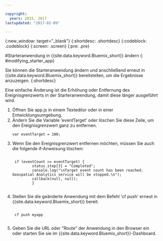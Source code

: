 ```yaml
---

copyright:
  years: 2015, 2017
lastupdated: "2017-02-09"

---
```


<!-- Attribute definitions --> 
{:new_window: target="_blank"}
{:shortdesc: .shortdesc}
{:codeblock: .codeblock}
{:screen: .screen}
{:pre: .pre}

#Starteranwendung in {{site.data.keyword.Bluemix_short}} ändern
{: #modifying_starter_app}

Sie können die Starteranwendung ändern und anschließend erneut in {{site.data.keyword.Bluemix_short}} bereitstellen, um die Ergebnisse anzuzeigen.
{:shortdesc}


Eine einfache Änderung ist die Erhöhung oder Entfernung des Ereignisgrenzwerts in der Starteranwendung, damit diese länger ausgeführt wird.

1. Öffnen Sie app.js in einem Texteditor oder in einer Entwicklungsumgebung.
2. Ändern Sie die Variable 'eventTarget' oder löschen Sie diese Zeile, um den Ereignisgrenzwert ganz zu entfernen.
	 <pre><code>var eventTarget = 100;</code></pre>
3. Wenn Sie den Ereignisgrenzwert entfernen möchten, müssen Sie auch die folgende if-Anweisung löschen:
	 <pre><code>  
	if (eventCount >= eventTarget) {
		    status_step[3] = "Completed";
		    console.log("\nTarget event count has been reached.  Geospatial Analytics service will be stopped.\n");
		    callback(null, null);
		    } 
	</code></pre> 
4. Stellen Sie die geänderte Anwendung mit dem Befehl 'cf push' erneut in {{site.data.keyword.Bluemix_short}} bereit.
	 <pre><code>  
	cf push myapp
	</code></pre>
5. Geben Sie die URL oder "Route" der Anwendung in den Browser ein oder starten Sie sie im {{site.data.keyword.Bluemix_short}}-Dashboard.
